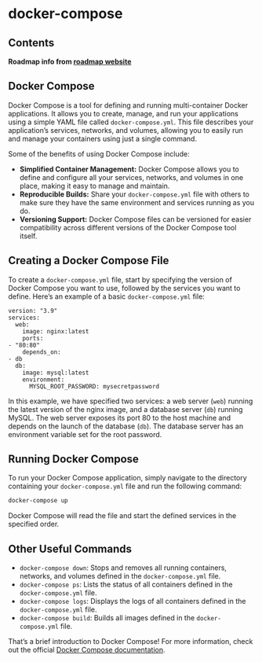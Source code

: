 # docker-compose

## Contents

__Roadmap info from [roadmap website](https://roadmap.sh/docker/running-containers/docker-compose)__

## Docker Compose

Docker Compose is a tool for defining and running multi-container Docker applications. It allows you to create, manage, and run your applications using a simple YAML file called `docker-compose.yml`. This file describes your application’s services, networks, and volumes, allowing you to easily run and manage your containers using just a single command.

Some of the benefits of using Docker Compose include:

- __Simplified Container Management:__ Docker Compose allows you to define and configure all your services, networks, and volumes in one place, making it easy to manage and maintain.
- __Reproducible Builds:__ Share your `docker-compose.yml` file with others to make sure they have the same environment and services running as you do.
- __Versioning Support:__ Docker Compose files can be versioned for easier compatibility across different versions of the Docker Compose tool itself.

## Creating a Docker Compose File

To create a `docker-compose.yml` file, start by specifying the version of Docker Compose you want to use, followed by the services you want to define. Here’s an example of a basic `docker-compose.yml` file:

```bashyaml
version: "3.9"
services:
  web:
    image: nginx:latest
    ports:
- "80:80"
    depends_on:
- db
  db:
    image: mysql:latest
    environment:
      MYSQL_ROOT_PASSWORD: mysecretpassword
```

In this example, we have specified two services: a web server (`web`) running the latest version of the nginx image, and a database server (`db`) running MySQL. The web server exposes its port 80 to the host machine and depends on the launch of the database (`db`). The database server has an environment variable set for the root password.

## Running Docker Compose

To run your Docker Compose application, simply navigate to the directory containing your `docker-compose.yml` file and run the following command:

```bash
docker-compose up
```

Docker Compose will read the file and start the defined services in the specified order.

## Other Useful Commands

- `docker-compose down`: Stops and removes all running containers, networks, and volumes defined in the `docker-compose.yml` file.
- `docker-compose ps`: Lists the status of all containers defined in the `docker-compose.yml` file.
- `docker-compose logs`: Displays the logs of all containers defined in the `docker-compose.yml` file.
- `docker-compose build`: Builds all images defined in the `docker-compose.yml` file.

That’s a brief introduction to Docker Compose! For more information, check out the official [Docker Compose documentation](https://docs.docker.com/compose/).
